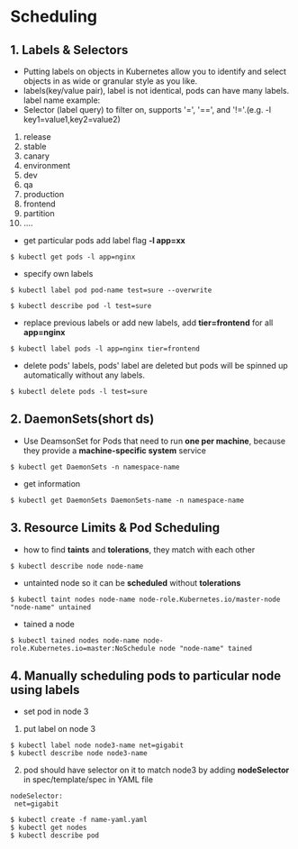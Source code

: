 # Scheduling

## 1. Labels & Selectors
* Putting labels on objects in Kubernetes allow you to identify and select objects in as wide or granular style as you like.
* labels(key/value pair), label is not identical, pods can have many labels. label name example:
* Selector (label query) to filter on, supports '=', '==', and '!='.(e.g. -l key1=value1,key2=value2)
1. release
2. stable
3. canary
4. environment
5. dev
6. qa
7. production
8. frontend
9. partition
10. ....

* get particular pods add label flag **-l app=xx**
```
$ kubectl get pods -l app=nginx
```
* specify own labels
```
$ kubectl label pod pod-name test=sure --overwrite

$ kubectl describe pod -l test=sure
```
* replace previous labels or add new labels, add **tier=frontend** for all **app=nginx**
```
$ kubectl label pods -l app=nginx tier=frontend
```

* delete pods' labels, pods' label are deleted but pods will be spinned up automatically without any labels.
```
$ kubectl delete pods -l test=sure
```
## 2. DaemonSets(short **ds**)
* Use DeamsonSet for Pods that need to run **one per machine**, because they provide a **machine-specific system** service
```
$ kubectl get DaemonSets -n namespace-name
```
* get information
```
$ kubectl get DaemonSets DaemonSets-name -n namespace-name
```
## 3. Resource Limits & Pod Scheduling
* how to find **taints** and **tolerations**, they match with each other
```
$ kubectl describe node node-name
```
* untainted node so it can be **scheduled** without **tolerations**
```
$ kubectl taint nodes node-name node-role.Kubernetes.io/master-node "node-name" untained
```

* tained a node
```
$ kubectl tained nodes node-name node-role.Kubernetes.io=master:NoSchedule node "node-name" tained
```
## 4. Manually scheduling pods to particular node using labels
* set pod in node 3
1. put label on node 3
```
$ kubectl label node node3-name net=gigabit
$ kubectl describe node node3-name
```
2. pod should have selector on it to match node3 by adding **nodeSelector** in spec/template/spec in YAML file
```
nodeSelector:
 net=gigabit

$ kubectl create -f name-yaml.yaml
$ kubectl get nodes
$ kubectl describe pod 
```
